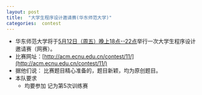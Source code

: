 ```yaml
---
layout: post
title:  "大学生程序设计邀请赛(华东师范大学)"
categories:  contest
---
```

- 华东师范大学将于[5月12日（周五）晚上18点--22点](https://www.timeanddate.com/worldclock/fixedtime.html?msg=%E5%A4%A7%E5%AD%A6%E7%94%9F%E7%A8%8B%E5%BA%8F%E8%AE%BE%E8%AE%A1%E9%82%80%E8%AF%B7%E8%B5%9B%28%E5%8D%8E%E4%B8%9C%E5%B8%88%E8%8C%83%E5%A4%A7%E5%AD%A6%29&iso=20170512T18&p1=237&ah=4)举行一次大学生程序设计邀请赛（网赛）。
- 比赛网址：[http://acm.ecnu.edu.cn/contest/11/](http://acm.ecnu.edu.cn/contest/11/)
- 据他们说：
  比赛题目精心准备的，题目新颖，均为原创题目。
- 本队要求
  - 均要参加 记为第5次训练赛
